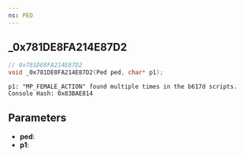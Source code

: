 ```yaml
---
ns: PED
---
```

## _0x781DE8FA214E87D2

```c
// 0x781DE8FA214E87D2
void _0x781DE8FA214E87D2(Ped ped, char* p1);
```

```
p1: "MP_FEMALE_ACTION" found multiple times in the b617d scripts.  
Console Hash: 0x83BAE814  
```

## Parameters
* **ped**: 
* **p1**: 

